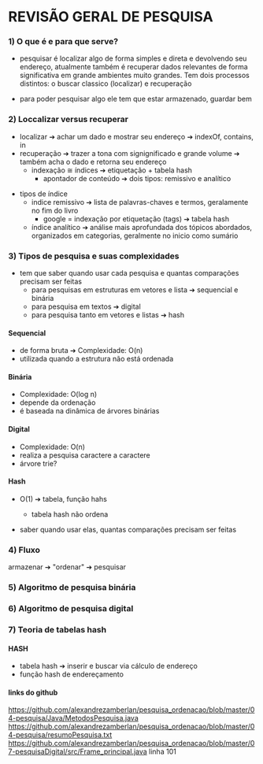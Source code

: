 # REVISÃO GERAL DE PESQUISA

### 1) O que é e para que serve? 
- pesquisar é localizar algo de forma simples e direta e devolvendo seu endereço, atualmente também é recuperar dados relevantes de forma significativa em grande ambientes muito grandes. Tem dois processos distintos: o buscar classico (localizar) e recuperação

* para poder pesquisar algo ele tem que estar armazenado, guardar bem
  
### 2) Loccalizar versus recuperar
- localizar ➔ achar um dado e mostrar seu endereço ➔ indexOf, contains, in
- recuperação ➔ trazer a tona com signignificado e grande volume ➔ também acha o dado e retorna seu endereço
    - indexação ≅  índices ➔ etiquetação + tabela hash
      - apontador de conteúdo ➔ dois tipos: remissivo e analítico
* tipos de índice
  * indice remissivo ➔ lista de palavras-chaves e termos, geralamente no fim do livro
    * google = indexação por etiquetação (tags) ➔ tabela hash
  * índice analítico ➔ análise mais aprofundada dos tópicos abordados, organizados em categorias, geralmente no inicio como sumário
    
### 3) Tipos de pesquisa e suas complexidades
- tem que saber quando usar cada pesquisa e quantas comparações precisam ser feitas
    - para pesquisas em estruturas em vetores e lista ➔ sequencial e binária
    - para pesquisa em textos ➔ digital
    - para pesquisa tanto em vetores e listas ➔ hash
#### Sequencial
- de forma bruta ➔ Complexidade: O(n)
- utilizada quando a estrutura não está ordenada
#### Binária 
- Complexidade: O(log n)
- depende da ordenação
- é baseada na dinâmica de árvores binárias
#### Digital 
- Complexidade: O(n)
- realiza a pesquisa caractere a caractere
- árvore trie?
  
#### Hash 
- O(1) ➔  tabela, função hahs
    - tabela hash não ordena

- saber quando usar elas, quantas comparações precisam ser feitas
### 4) Fluxo 
armazenar ➔ "ordenar" ➔ pesquisar

### 5) Algoritmo de pesquisa binária

### 6) Algoritmo de pesquisa digital

### 7) Teoria de tabelas hash
#### HASH
- tabela hash ➔ inserir e buscar via cálculo de endereço
- função hash de endereçamento

#### links do github
https://github.com/alexandrezamberlan/pesquisa_ordenacao/blob/master/04-pesquisa/Java/MetodosPesquisa.java
https://github.com/alexandrezamberlan/pesquisa_ordenacao/blob/master/04-pesquisa/resumoPesquisa.txt
https://github.com/alexandrezamberlan/pesquisa_ordenacao/blob/master/07-pesquisaDigital/src/Frame_principal.java
linha 101
